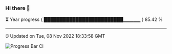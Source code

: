 ### Hi there 👋

⏳ Year progress { █████████████████████████▁▁▁▁▁ } 85.42 %

---

⏰ Updated on Tue, 08 Nov 2022 18:33:58 GMT

![Progress Bar CI](https://github.com/ZhaoGui/ZhaoGui/workflows/Progress%20Bar%20CI/badge.svg)
